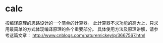 calc
====
按编译原理的思路设计的一个简单的计算器。
此计算器不求功能的高大上，只求用最简单的方式体现编译原理的各个重要部分。
具体使用方法及原理讲解，请参考这篇文章：
http://www.cnblogs.com/naturemickey/p/3667567.html